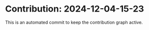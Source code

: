 # Contribution: 2024-12-04-15-23
This is an automated commit to keep the contribution graph active.
